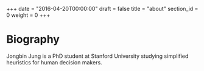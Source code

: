 +++
date = "2016-04-20T00:00:00"
draft = false
title = "about"
section_id = 0
weight = 0
+++

# Biography

Jongbin Jung is a PhD student at Stanford University studying simplified
heuristics for human decision makers.
